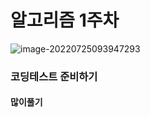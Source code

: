 # 알고리즘 1주차

![image-20220725093947293](C:\Users\이준엽\AppData\Roaming\Typora\typora-user-images\image-20220725093947293.png)

### 코딩테스트 준비하기

#### 많이풀기